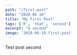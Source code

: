 ```yaml
---
path: "/first-post"
date: "2020-06-10"
title: "My First Post"
tags: ['R', 'that', 'second']
excerpt: "A second"
image: '2020-06-10-first-post'
---
```


Test post second